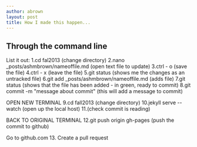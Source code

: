 ```yaml
---
author: abrown
layout: post
title: How I made this happen...
---
```


## Through the command line

List it out:
1.cd fal2013 (change directory)
2.nano _posts/ashmbrown/nameoffile.md (open text file to update)
3.ctrl - o (save the file)
4.ctrl - x (leave the file)
5.git status (shows me the changes as an untracked file)
6.git add _posts/ashmbrown/nameoffile.md (adds file)
7.git status (shows that the file has been added - in green, ready to commit)
8.git commit -m "message about commit" (this will add a message to commit)

OPEN NEW TERMINAL
9.cd fall2013 (change directory)
10.jekyll serve --watch (open up the local host)
11.(check commit is reading)

BACK TO ORIGINAL TERMINAL
12.git push origin gh-pages (push the commit to github)
 
Go to github.com
13.
Create a pull request 


